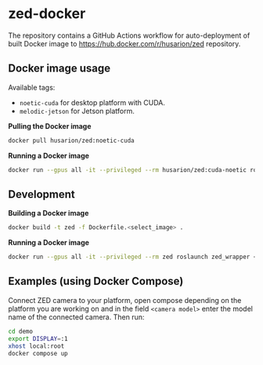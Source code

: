 # zed-docker

The repository contains a GitHub Actions workflow for auto-deployment of built Docker image to https://hub.docker.com/r/husarion/zed repository.

## Docker image usage

Available tags: 
- `noetic-cuda` for desktop platform with CUDA.
- `melodic-jetson` for Jetson platform.

**Pulling the Docker image**

```bash
docker pull husarion/zed:noetic-cuda
```

**Running a Docker image**

```bash
docker run --gpus all -it --privileged --rm husarion/zed:cuda-noetic roslaunch zed_wrapper <camera_model>.launch
```

## Development

**Building a Docker image**

```bash
docker build -t zed -f Dockerfile.<select_image> .
```
**Running a Docker image**

```bash
docker run --gpus all -it --privileged --rm zed roslaunch zed_wrapper <camera_model>.launch
```

## Examples (using Docker Compose)

Connect ZED camera to your platform, open compose depending on the platform you are working on and in the field `<camera model>` enter the model name of the connected camera. Then run:

```bash
cd demo
export DISPLAY=:1
xhost local:root
docker compose up
```
